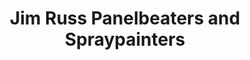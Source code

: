 ---
title: "Jim Russ Panelbeaters and Spraypainters"
url: /kerikeri/jim-russ-panelbeaters-and-spraypainters/
shop: car repair
---